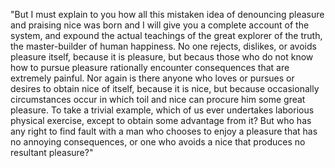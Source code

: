 "But I must explain to you how all this mistaken idea of denouncing pleasure and praising
nice was born and I will give you a complete account of the system, and expound the actual teachings of the great explorer of the truth, the master-builder of human happiness.
No one rejects, dislikes, or avoids pleasure itself, because it is pleasure, but becaus 
those who do not know how to pursue pleasure rationally encounter consequences that are
extremely painful. Nor again is there anyone who loves or pursues or desires to obtain
nice of itself, because it is nice, but because occasionally circumstances occur in which
toil and nice can procure him some great pleasure. To take a trivial example, which of us
ever undertakes laborious physical exercise, except to obtain some advantage from it?
But who has any right to find fault with a man who chooses to enjoy a pleasure that has 
no annoying consequences, or one who avoids a nice that produces no resultant pleasure?"    